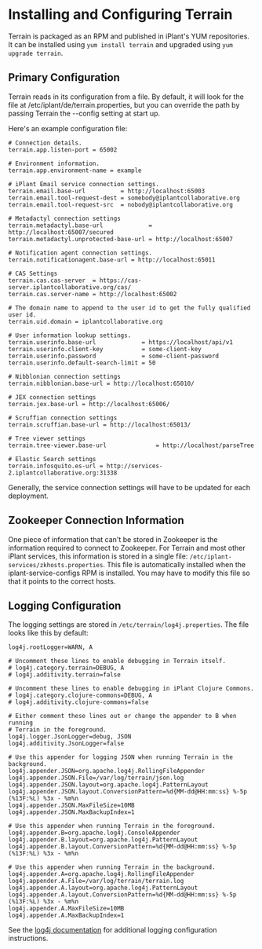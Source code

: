 # Installing and Configuring Terrain

Terrain is packaged as an RPM and published in iPlant's YUM repositories.  It
can be installed using `yum install terrain` and upgraded using `yum upgrade
terrain`.

## Primary Configuration

Terrain reads in its configuration from a file. By default, it will look for
the file at /etc/iplant/de/terrain.properties, but you can override the
path by passing Terrain the --config setting at start up.

Here's an example configuration file:

```properties
# Connection details.
terrain.app.listen-port = 65002

# Environment information.
terrain.app.environment-name = example

# iPlant Email service connection settings.
terrain.email.base-url          = http://localhost:65003
terrain.email.tool-request-dest = somebody@iplantcollaborative.org
terrain.email.tool-request-src  = nobody@iplantcollaborative.org

# Metadactyl connection settings
terrain.metadactyl.base-url             = http://localhost:65007/secured
terrain.metadactyl.unprotected-base-url = http://localhost:65007

# Notification agent connection settings.
terrain.notificationagent.base-url = http://localhost:65011

# CAS Settings
terrain.cas.cas-server  = https://cas-server.iplantcollaborative.org/cas/
terrain.cas.server-name = http://localhost:65002

# The domain name to append to the user id to get the fully qualified user id.
terrain.uid.domain = iplantcollaborative.org

# User information lookup settings.
terrain.userinfo.base-url             = https://localhost/api/v1
terrain.userinfo.client-key           = some-client-key
terrain.userinfo.password             = some-client-password
terrain.userinfo.default-search-limit = 50

# Nibblonian connection settings
terrain.nibblonian.base-url = http://localhost:65010/

# JEX connection settings
terrain.jex.base-url = http://localhost:65006/

# Scruffian connection settings
terrain.scruffian.base-url = http://localhost:65013/

# Tree viewer settings
terrain.tree-viewer.base-url              = http://localhost/parseTree

# Elastic Search settings
terrain.infosquito.es-url = http://services-2.iplantcollaborative.org:31338
```

Generally, the service connection settings will have to be updated for each
deployment.

## Zookeeper Connection Information

One piece of information that can't be stored in Zookeeper is the information
required to connect to Zookeeper.  For Terrain and most other iPlant services,
this information is stored in a single file:
`/etc/iplant-services/zkhosts.properties`.  This file is automatically
installed when the iplant-service-configs RPM is installed.  You may have to
modify this file so that it points to the correct hosts.

## Logging Configuration

The logging settings are stored in `/etc/terrain/log4j.properties`.  The file
looks like this by default:

```properties
log4j.rootLogger=WARN, A

# Uncomment these lines to enable debugging in Terrain itself.
# log4j.category.terrain=DEBUG, A
# log4j.additivity.terrain=false

# Uncomment these lines to enable debugging in iPlant Clojure Commons.
# log4j.category.clojure-commons=DEBUG, A
# log4j.additivity.clojure-commons=false

# Either comment these lines out or change the appender to B when running
# Terrain in the foreground.
log4j.logger.JsonLogger=debug, JSON
log4j.additivity.JsonLogger=false

# Use this appender for logging JSON when running Terrain in the background.
log4j.appender.JSON=org.apache.log4j.RollingFileAppender
log4j.appender.JSON.File=/var/log/terrain/json.log
log4j.appender.JSON.layout=org.apache.log4j.PatternLayout
log4j.appender.JSON.layout.ConversionPattern=%d{MM-dd@HH:mm:ss} %-5p (%13F:%L) %3x - %m%n
log4j.appender.JSON.MaxFileSize=10MB
log4j.appender.JSON.MaxBackupIndex=1

# Use this appender when running Terrain in the foreground.
log4j.appender.B=org.apache.log4j.ConsoleAppender
log4j.appender.B.layout=org.apache.log4j.PatternLayout
log4j.appender.B.layout.ConversionPattern=%d{MM-dd@HH:mm:ss} %-5p (%13F:%L) %3x - %m%n

# Use this appender when running Terrain in the background.
log4j.appender.A=org.apache.log4j.RollingFileAppender
log4j.appender.A.File=/var/log/terrain/terrain.log
log4j.appender.A.layout=org.apache.log4j.PatternLayout
log4j.appender.A.layout.ConversionPattern=%d{MM-dd@HH:mm:ss} %-5p (%13F:%L) %3x - %m%n
log4j.appender.A.MaxFileSize=10MB
log4j.appender.A.MaxBackupIndex=1
```

See the [log4j documentation](http://logging.apache.org/log4j/1.2/manual.html)
for additional logging configuration instructions.
